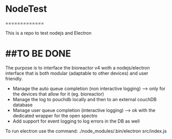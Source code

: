 # NodeTest
=============

This is a repo to test nodejs and Electron

##TO BE DONE
============

The purpose is to interface the bioreactor v4 woth a nodejs/electron interface that is both modular (adaptable to other devices) and user friendly.

- Manage the auto queue completion (non interactive logging) --> only for the devices that allow for it (eg. bioreactor)
- Manage the log to pouchdb locally and then to an external couchDB database
- Manage user queue completion (interactive logging) --> ok with the dedicated wrapper for the open spectro
- Add support for event logging to log errors in the DB as well 


To run electron use the command: ./node_modules/.bin/electron src/index.js

